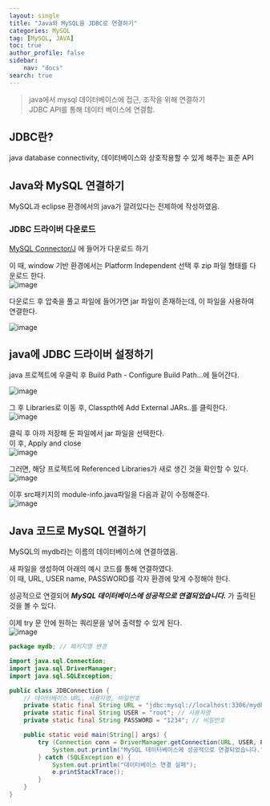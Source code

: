 ```yaml
---
layout: single
title: "Java와 MySQL을 JDBC로 연결하기"
categories: MySQL
tag: [MySQL, JAVA]
toc: true
author_profile: false
sidebar:
    nav: "docs"
search: true
---
```


> java에서 mysql 데이터베이스에 접근, 조작을 위해 연결하기   
> JDBC API를 통해 데이터 베이스에 연결함.

## JDBC란? 
java database connectivity, 데이터베이스와 상호작용할 수 있게 해주는 표준 API    

## Java와 MySQL 연결하기   
MySQL과 eclipse 환경에서의 java가 깔려있다는 전제하에 작성하였음.   
### JDBC 드라이버 다운로드
[MySQL Connector/J](https://dev.mysql.com/downloads/connector/j/)
에 들어가 다운로드 하기   

이 때, window 기반 환경에서는 Platform Independent 선택 후 zip 파일 형태를 다운로드 한다.   
![image](https://github.com/user-attachments/assets/9a439467-c9eb-407b-8534-5ac56856c469)

다운로드 후 압축을 풀고 파일에 들어가면 jar 파일이 존재하는데, 이 파일을 사용하여 연결한다.   

![image](https://github.com/user-attachments/assets/08646726-7119-4b27-ad09-cfe2d4247cc3)

## java에 JDBC 드라이버 설정하기
java 프로젝트에 우클릭 후 Build Path - Configure Build Path...에 들어간다.   

![image](https://github.com/user-attachments/assets/45a3b4f4-c5bb-4080-a867-92ae1ca92ea5)

그 후 Libraries로 이동 후, Classpth에 Add External JARs..를 클릭한다.   
![image](https://github.com/user-attachments/assets/0dfa8183-cfa9-4556-af8e-37adce9b3412)

클릭 후 아까 저장해 둔 파일에서 jar 파일을 선택한다.    
이 후, Apply and close   
![image](https://github.com/user-attachments/assets/beb8d463-15eb-4401-b99b-a5ded4648356)

그러면, 해당 프로젝트에 Referenced Libraries가 새로 생긴 것을 확인할 수 있다.   
![image](https://github.com/user-attachments/assets/a03b426b-982f-469d-8593-580e0276355a)

이후 src패키지의 module-info.java파일을 다음과 같이 수정해준다.   
![image](https://github.com/user-attachments/assets/e6a0fced-15d8-4509-943a-a55bf92d7689)

## Java 코드로 MySQL 연결하기
MySQL의 mydb라는 이름의 데이터베이스에 연결하였음.   

새 파일을 생성하여 아래의 예시 코드를 통해 연결하였다.   
이 때, URL, USER name, PASSWORD를 각자 환경에 맞게 수정해야 한다.   

성공적으로 연결되어 ***MySQL 데이터베이스에 성공적으로 연결되었습니다.*** 가 출력된 것을 볼 수 있다.   

이제 try 문 안에 원하는 쿼리문을 넣어 출력할 수 있게 된다.   
![image](https://github.com/user-attachments/assets/f84091da-2616-47a1-a7e5-5f91a25b0a83)

```java
package mydb; // 패키지명 변경

import java.sql.Connection;
import java.sql.DriverManager;
import java.sql.SQLException;

public class JDBConnection {
    // 데이터베이스 URL, 사용자명, 비밀번호
    private static final String URL = "jdbc:mysql://localhost:3306/mydb"; // 사용자 URL
    private static final String USER = "root"; // 사용자명
    private static final String PASSWORD = "1234"; // 비밀번호

    public static void main(String[] args) {
        try (Connection conn = DriverManager.getConnection(URL, USER, PASSWORD)) {
            System.out.println("MySQL 데이터베이스에 성공적으로 연결되었습니다.");
        } catch (SQLException e) {
            System.out.println("데이터베이스 연결 실패");
            e.printStackTrace();
        }
    }
}

```